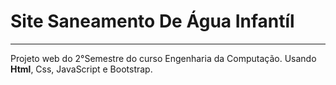 # Site Saneamento De Água Infantíl
---
 Projeto web do 2°Semestre do curso Engenharia da Computação.
 Usando **Html**, Css, JavaScript e Bootstrap.
 
